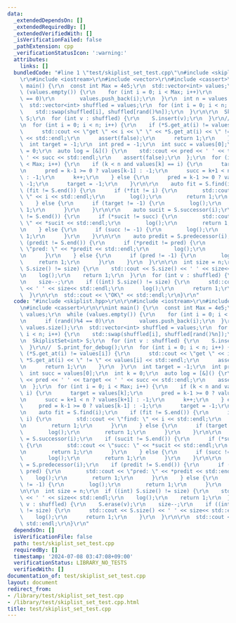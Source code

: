 ```yaml
---
data:
  _extendedDependsOn: []
  _extendedRequiredBy: []
  _extendedVerifiedWith: []
  _isVerificationFailed: false
  _pathExtension: cpp
  _verificationStatusIcon: ':warning:'
  attributes:
    links: []
  bundledCode: "#line 1 \"test/skiplist_set_test.cpp\"\n#include <skiplist.hpp>\r\n\
    \r\n#include <iostream>\r\n#include <vector>\r\n#include <cassert>\r\n\r\nint\
    \ main() {\r\n  const int Max = 4e5;\r\n  std::vector<int> values;\r\n  while\
    \ (values.empty()) {\r\n    for (int i = 0; i < Max; i++)\r\n      if (rand()%4\
    \ == 0)\r\n        values.push_back(i);\r\n  }\r\n  int n = values.size();\r\n\
    \  std::vector<int> shuffled = values;\r\n  for (int i = 0; i < n; i++) {\r\n\
    \    std::swap(shuffled[i], shuffled[rand()%n]);\r\n  }\r\n\r\n  SkiplistSet<int>\
    \ S;\r\n  for (int v : shuffled) {\r\n    S.insert(v);\r\n  }\r\n//  S.print_for_debug();\r\
    \n  for (int i = 0; i < n; i++) {\r\n    if (*S.get_at(i) != values[i]) {\r\n\
    \      std::cout << \"get \" << i << \" \" << *S.get_at(i) << \" != \" << values[i]\
    \ << std::endl;\r\n      assert(false);\r\n      return 1;\r\n    }\r\n  }\r\n\
    \  int target = -1;\r\n  int pred = -1;\r\n  int succ = values[0];\r\n  int k\
    \ = 0;\r\n  auto log = [&]() {\r\n    std::cout << pred << ' ' << target << '\
    \ ' << succ << std::endl;\r\n    assert(false);\r\n  };\r\n  for (int i = 0; i\
    \ < Max; i++) {\r\n    if (k < n and values[k] == i) {\r\n      target = values[k];\r\
    \n      pred = k-1 >= 0 ? values[k-1] : -1;\r\n      succ = k+1 < n ? values[k+1]\
    \ : -1;\r\n      k++;\r\n    } else {\r\n      pred = k-1 >= 0 ? values[k-1] :\
    \ -1;\r\n      target = -1;\r\n    }\r\n\r\n    auto fit = S.find(i);\r\n    if\
    \ (fit != S.end()) {\r\n      if (*fit != i) {\r\n        std::cout << \"find:\
    \ \" << i << std::endl;\r\n        log();\r\n        return 1;\r\n      }\r\n\
    \    } else {\r\n      if (target != -1) {\r\n        log();\r\n        return\
    \ 1;\r\n      }\r\n    }\r\n\r\n    auto sucit = S.successor(i);\r\n    if (sucit\
    \ != S.end()) {\r\n      if (*sucit != succ) {\r\n        std::cout << \"succ:\
    \ \" << *sucit << std::endl;\r\n        log();\r\n        return 1;\r\n      }\r\
    \n    } else {\r\n      if (succ != -1) {\r\n        log();\r\n        return\
    \ 1;\r\n      }\r\n    }\r\n\r\n    auto predit = S.predecessor(i);\r\n    if\
    \ (predit != S.end()) {\r\n      if (*predit != pred) {\r\n        std::cout <<\
    \ \"pred: \" << *predit << std::endl;\r\n        log();\r\n        return 1;\r\
    \n      }\r\n    } else {\r\n      if (pred != -1) {\r\n        log();\r\n   \
    \     return 1;\r\n      }\r\n    }\r\n  }\r\n\r\n  int size = n;\r\n  if ((int)\
    \ S.size() != size) {\r\n    std::cout << S.size() << ' ' << size<< std::endl;\r\
    \n    log();\r\n    return 1;\r\n  }\r\n  for (int v : shuffled) {\r\n    S.erase(v);\r\
    \n    size--;\r\n    if ((int) S.size() != size) {\r\n      std::cout << S.size()\
    \ << ' ' << size<< std::endl;\r\n      log();\r\n      return 1;\r\n    }\r\n\
    \  }\r\n\r\n  std::cout << \"OK\" << std::endl;\r\n}\r\n"
  code: "#include <skiplist.hpp>\r\n\r\n#include <iostream>\r\n#include <vector>\r\
    \n#include <cassert>\r\n\r\nint main() {\r\n  const int Max = 4e5;\r\n  std::vector<int>\
    \ values;\r\n  while (values.empty()) {\r\n    for (int i = 0; i < Max; i++)\r\
    \n      if (rand()%4 == 0)\r\n        values.push_back(i);\r\n  }\r\n  int n =\
    \ values.size();\r\n  std::vector<int> shuffled = values;\r\n  for (int i = 0;\
    \ i < n; i++) {\r\n    std::swap(shuffled[i], shuffled[rand()%n]);\r\n  }\r\n\r\
    \n  SkiplistSet<int> S;\r\n  for (int v : shuffled) {\r\n    S.insert(v);\r\n\
    \  }\r\n//  S.print_for_debug();\r\n  for (int i = 0; i < n; i++) {\r\n    if\
    \ (*S.get_at(i) != values[i]) {\r\n      std::cout << \"get \" << i << \" \" <<\
    \ *S.get_at(i) << \" != \" << values[i] << std::endl;\r\n      assert(false);\r\
    \n      return 1;\r\n    }\r\n  }\r\n  int target = -1;\r\n  int pred = -1;\r\n\
    \  int succ = values[0];\r\n  int k = 0;\r\n  auto log = [&]() {\r\n    std::cout\
    \ << pred << ' ' << target << ' ' << succ << std::endl;\r\n    assert(false);\r\
    \n  };\r\n  for (int i = 0; i < Max; i++) {\r\n    if (k < n and values[k] ==\
    \ i) {\r\n      target = values[k];\r\n      pred = k-1 >= 0 ? values[k-1] : -1;\r\
    \n      succ = k+1 < n ? values[k+1] : -1;\r\n      k++;\r\n    } else {\r\n \
    \     pred = k-1 >= 0 ? values[k-1] : -1;\r\n      target = -1;\r\n    }\r\n\r\
    \n    auto fit = S.find(i);\r\n    if (fit != S.end()) {\r\n      if (*fit !=\
    \ i) {\r\n        std::cout << \"find: \" << i << std::endl;\r\n        log();\r\
    \n        return 1;\r\n      }\r\n    } else {\r\n      if (target != -1) {\r\n\
    \        log();\r\n        return 1;\r\n      }\r\n    }\r\n\r\n    auto sucit\
    \ = S.successor(i);\r\n    if (sucit != S.end()) {\r\n      if (*sucit != succ)\
    \ {\r\n        std::cout << \"succ: \" << *sucit << std::endl;\r\n        log();\r\
    \n        return 1;\r\n      }\r\n    } else {\r\n      if (succ != -1) {\r\n\
    \        log();\r\n        return 1;\r\n      }\r\n    }\r\n\r\n    auto predit\
    \ = S.predecessor(i);\r\n    if (predit != S.end()) {\r\n      if (*predit !=\
    \ pred) {\r\n        std::cout << \"pred: \" << *predit << std::endl;\r\n    \
    \    log();\r\n        return 1;\r\n      }\r\n    } else {\r\n      if (pred\
    \ != -1) {\r\n        log();\r\n        return 1;\r\n      }\r\n    }\r\n  }\r\
    \n\r\n  int size = n;\r\n  if ((int) S.size() != size) {\r\n    std::cout << S.size()\
    \ << ' ' << size<< std::endl;\r\n    log();\r\n    return 1;\r\n  }\r\n  for (int\
    \ v : shuffled) {\r\n    S.erase(v);\r\n    size--;\r\n    if ((int) S.size()\
    \ != size) {\r\n      std::cout << S.size() << ' ' << size<< std::endl;\r\n  \
    \    log();\r\n      return 1;\r\n    }\r\n  }\r\n\r\n  std::cout << \"OK\" <<\
    \ std::endl;\r\n}\r\n"
  dependsOn: []
  isVerificationFile: false
  path: test/skiplist_set_test.cpp
  requiredBy: []
  timestamp: '2024-07-08 03:47:08+09:00'
  verificationStatus: LIBRARY_NO_TESTS
  verifiedWith: []
documentation_of: test/skiplist_set_test.cpp
layout: document
redirect_from:
- /library/test/skiplist_set_test.cpp
- /library/test/skiplist_set_test.cpp.html
title: test/skiplist_set_test.cpp
---
```

